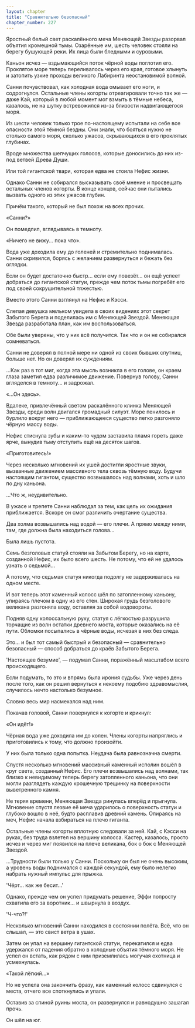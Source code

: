 ```yaml
---
layout: chapter
title: "Сравнительно безопасный"
chapter_number: 227
---
```


Яростный белый свет раскалённого меча Меняющей Звезды разорвал объятия кромешной тьмы. Озарённые им, шесть человек стояли на берегу бушующей реки. Их лица были бледными и суровыми.

Каньон исчез — вздымающийся поток чёрной воды поглотил его. Проклятое море теперь переливалось через его края, готовое хлынуть и затопить узкие проходы великого Лабиринта неостановимой волной.

Санни почувствовал, как холодная вода омывает его ноги, и содрогнулся. Остальные члены когорты отреагировали точно так же — даже Кай, который в любой момент мог взмыть в тёмные небеса, казалось, не на шутку встревожился из-за близости надвигающегося моря.

Из шести человек только трое по-настоящему испытали на себе все опасности этой тёмной бездны. Они знали, что бояться нужно не столько самого моря, сколько ужасов, скрывающихся в его проклятых глубинах.

Вроде множества шепчущих голосов, которые доносились до них из-под ветвей Древа Души.

Или той гигантской твари, которая едва не стоила Нефис жизни.

Однако Санни не собирался высказывать своё мнение и просвещать остальных членов когорты. В конце концов, сейчас они пытались вызвать одного из этих ужасов глубин.

Причём такого, который не был похож на всех прочих.

«Санни?»

Он помедлил, вглядываясь в темноту.

«Ничего не вижу... пока что».

Вода уже доходила ему до голеней и стремительно поднималась. Санни скривился, борясь с желанием развернуться и бежать без оглядки.

Если он будет достаточно быстр... если ему повезёт... он ещё успеет добраться до гигантской статуи, прежде чем поток тьмы погребёт его под своей сокрушительной тяжестью.

Вместо этого Санни взглянул на Нефис и Кэсси.

Слепая девушка мельком увидела в своих видениях этот секрет Забытого Берега и поделилась им с Меняющей Звездой. Меняющая Звезда разработала план, как им воспользоваться.

Обе были уверены, что у них всё получится. Так что и он не собирался сомневаться.

Санни не доверял в полной мере ни одной из своих бывших спутниц, больше нет. Но он доверял их суждениям.

...Как раз в тот миг, когда эта мысль возникла в его голове, он краем глаза заметил едва различимое движение. Повернув голову, Санни вгляделся в темноту... и задрожал.

«...Он здесь».

Вдалеке, привлечённый светом раскалённого клинка Меняющей Звезды, среди волн двигался громадный силуэт. Море пенилось и бурлило вокруг него — приближающееся существо легко разгоняло чёрную массу воды.

Нефис стиснула зубы и каким-то чудом заставила пламя гореть даже ярче, вынудив тьму отступить ещё на десяток шагов.

«Приготовитесь!»

Через несколько мгновений их ушей достигли яростные звуки, вызванные движением массивного тела сквозь тёмную воду. Будучи настоящим гигантом, существо возвышалось над волнами, хоть и шло по дну каньона.

...Что ж, неудивительно.

В ужасе и трепете Санни наблюдал за тем, как цель их ожидания приближается. Вскоре он смог различить очертание существа.

Два холма возвышались над водой — его плечи. А прямо между ними, там, где должна была находиться голова...

Была лишь пустота.

Семь безголовых статуй стояли на Забытом Берегу, но на карте, созданной Нефис, их было всего шесть. Не потому, что ей не удалось узнать о седьмой...

А потому, что седьмая статуя никогда подолгу не задерживалась на одном месте.

И вот теперь этот каменный колосс шёл по затопленному каньону, упираясь плечом в одну из его стен. Широкая грудь безголового великана разгоняла воду, оставляя за собой водовороты.

Подняв одну колоссальную руку, статуя с лёгкостью разрушила торчащие из волн остатки древнего моста, которые оказались на её пути. Обломки посыпались в чёрные воды, исчезая в них без следа.

Это... и был тот самый быстрый и безопасный — сравнительно безопасный — способ добраться до краёв Забытого Берега.

'Настоящее безумие', — подумал Санни, поражённый масштабом всего происходящего.

Если подумать, то это и впрямь была ирония судьбы. Уже через день после того, как он решил вернуться к некоему подобию здравомыслия, случилось нечто настолько безумное.

Словно весь мир насмехался над ним.

Покачав головой, Санни повернулся к когорте и крикнул:

«Он идёт!»

Чёрная вода уже доходила им до колен. Члены когорты напряглись и приготовились к тому, что должно произойти.

У них была только одна попытка. Неудача была равнозначна смерти.

Спустя несколько мгновений массивный каменный исполин вошёл в круг света, созданный Нефис. Его плечи возвышались над волнами, так близко к невидимому теперь берегу затопленного каньона, что они могли разглядеть каждую крошечную трещинку на поверхности выветренного камня.

Не теряя времени, Меняющая Звезда ринулась вперёд и прыгнула. Мгновение спустя лезвие её меча ударилось о поверхность статуи и глубоко вошло в неё, будто расплавив древний камень. Опираясь на меч, Нефис начала взбираться на плечо гиганта.

Остальные члены когорты вплотную следовали за ней. Кай, с Кэсси на руках, без труда взлетел на вершину колосса. Кастер, казалось, просто исчез и через миг появился на плече великана, бок о бок с Меняющей Звездой.

...Трудности были только у Санни. Поскольку он был не очень высоким, а уровень воды поднимался с каждой секундой, ему было нелегко набрать нужный импульс для прыжка.

'Чёрт... как же бесит...'

Однако, прежде чем он успел придумать решение, Эффи попросту схватила его за воротник... и швырнула в воздух.

'Ч-что?!'

Несколько мгновений Санни находился в состоянии полёта. Всё, что он слышал, — это свист ветра в ушах.

Затем он упал на вершину гигантской статуи, перекатился и едва удержался от падения обратно в холодные объятия тёмного моря. Не успел он встать, как рядом с ним приземлилась могучая охотница и усмехнулась.

«Такой лёгкий...»

Но не успела она закончить фразу, как каменный колосс сдвинулся с места, отчего все споткнулись и упали.

Оставив за спиной руины моста, он развернулся и равнодушно зашагал прочь.

Он шёл на юг.
